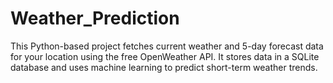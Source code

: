 # Weather_Prediction
This Python-based project fetches current weather and 5-day forecast data for your location using the free OpenWeather API. It stores data in a SQLite database and uses machine learning to predict short-term weather trends.
